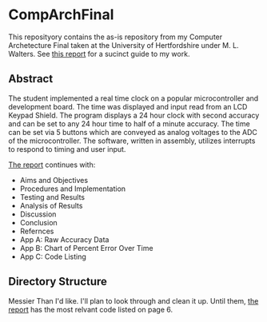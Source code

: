 # CompArchFinal

This reposityory contains the as-is repository from my Computer Archetecture Final taken at the University of Hertfordshire under M. L. Walters. See [this report](https://docs.google.com/document/d/1q_Sf_aHpKXkYybeo66NlhOU7TiC9PrwrxmOFCQUQCMc/edit?usp=sharing) for a sucinct guide to my work. 

## Abstract

The student implemented a real time clock on a popular microcontroller and development board. The time was displayed and input read from an LCD Keypad Shield. The program displays a 24 hour clock with second accuracy and can be set to any 24 hour time to half of a minute accuracy. The time can be set via 5 buttons which are conveyed as analog voltages to the ADC of the microcontroller. The software, written in assembly, utilizes interrupts to respond to timing and user input.

[The report](https://docs.google.com/document/d/1q_Sf_aHpKXkYybeo66NlhOU7TiC9PrwrxmOFCQUQCMc/edit?usp=sharing) continues with:

 - Aims and Objectives
 - Procedures and Implementation
 - Testing and Results
 - Analysis of Results
 - Discussion
 - Conclusion
 - Refernces
 - App A: Raw Accuracy Data
 - App B: Chart of Percent Error Over Time
 - App C: Code Listing

## Directory Structure

Messier Than I'd like. I'll plan to look through and clean it up. Until them, [the report](https://docs.google.com/document/d/1q_Sf_aHpKXkYybeo66NlhOU7TiC9PrwrxmOFCQUQCMc/edit?usp=sharing) has the most relvant code listed on page 6.
